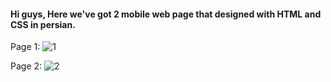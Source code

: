 #### Hi guys, Here we've got 2 mobile web page that designed with HTML and CSS in persian.

Page 1:
![1](https://user-images.githubusercontent.com/92177125/155847866-914b1e56-43c2-4c08-b8dd-27135a765d49.jpg)

Page 2:
![2](https://user-images.githubusercontent.com/92177125/155847868-bb650b92-c937-4a57-9668-6577fdc28c2c.jpg)
